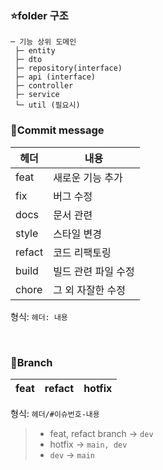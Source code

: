 ### ⭐folder 구조
```
─ 기능 상위 도메인
 ├─ entity
 ├─ dto 
 ├─ repository(interface)
 ├─ api (interface)
 ├─ controller
 ├─ service
 └─ util (필요시)
```

### 🔖Commit message
|헤더|내용|
|----|------|
|feat|새로운 기능 추가|
|fix|버그 수정|
|docs|문서 관련|
|style|스타일 변경|
|refact|코드 리팩토링|
|build|빌드 관련 파일 수정|
|chore|그 외 자잘한 수정|

형식: `헤더: 내용`

<br/>

### 🔖Branch
| feat | refact | hotfix |
|------|---------|--------|


형식: `헤더/#이슈번호-내용`

> * feat, refact branch -> `dev`
> * hotfix -> `main, dev`
> * `dev` -> `main`
